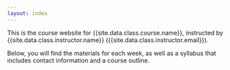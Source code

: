 ```yaml
---
layout: index
---
```


This is the course website for {{site.data.class.course.name}}, instructed by
{{site.data.class.instructor.name}} ({{site.data.class.instructor.email}}).

Below, you will find the materials for each week, as well as a syllabus that
includes contact information and a course outline.

